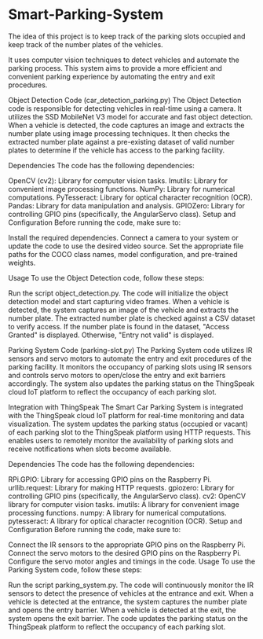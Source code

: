 # Smart-Parking-System
The idea of this project is to keep track of the parking slots occupied and keep track of the number plates of the vehicles.

It uses computer vision techniques to detect vehicles and automate the parking process. 
This system aims to provide a more efficient and convenient parking experience by automating the entry and exit procedures.

Object Detection Code (car_detection_parking.py)
The Object Detection code is responsible for detecting vehicles in real-time using a camera. It utilizes the SSD MobileNet V3 model for accurate and fast object detection. When a vehicle is detected, the code captures an image and extracts the number plate using image processing techniques. It then checks the extracted number plate against a pre-existing dataset of valid number plates to determine if the vehicle has access to the parking facility.

Dependencies
The code has the following dependencies:

OpenCV (cv2): Library for computer vision tasks.
Imutils: Library for convenient image processing functions.
NumPy: Library for numerical computations.
PyTesseract: Library for optical character recognition (OCR).
Pandas: Library for data manipulation and analysis.
GPIOZero: Library for controlling GPIO pins (specifically, the AngularServo class).
Setup and Configuration
Before running the code, make sure to:

Install the required dependencies.
Connect a camera to your system or update the code to use the desired video source.
Set the appropriate file paths for the COCO class names, model configuration, and pre-trained weights.

Usage
To use the Object Detection code, follow these steps:

Run the script object_detection.py.
The code will initialize the object detection model and start capturing video frames.
When a vehicle is detected, the system captures an image of the vehicle and extracts the number plate.
The extracted number plate is checked against a CSV dataset to verify access.
If the number plate is found in the dataset, "Access Granted" is displayed. Otherwise, "Entry not valid" is displayed.



Parking System Code (parking-slot.py)
The Parking System code utilizes IR sensors and servo motors to automate the entry and exit procedures of the parking facility. It monitors the occupancy of parking slots using IR sensors and controls servo motors to open/close the entry and exit barriers accordingly. The system also updates the parking status on the ThingSpeak cloud IoT platform to reflect the occupancy of each parking slot.

Integration with ThingSpeak
The Smart Car Parking System is integrated with the ThingSpeak cloud IoT platform for real-time monitoring and data visualization. The system updates the parking status (occupied or vacant) of each parking slot to the ThingSpeak platform using HTTP requests. This enables users to remotely monitor the availability of parking slots and receive notifications when slots become available.

Dependencies
The code has the following dependencies:

RPi.GPIO: Library for accessing GPIO pins on the Raspberry Pi.
urllib.request: Library for making HTTP requests.
gpiozero: Library for controlling GPIO pins (specifically, the AngularServo class).
cv2: OpenCV library for computer vision tasks.
imutils: A library for convenient image processing functions.
numpy: A library for numerical computations.
pytesseract: A library for optical character recognition (OCR).
Setup and Configuration
Before running the code, make sure to:

Connect the IR sensors to the appropriate GPIO pins on the Raspberry Pi.
Connect the servo motors to the desired GPIO pins on the Raspberry Pi.
Configure the servo motor angles and timings in the code.
Usage
To use the Parking System code, follow these steps:

Run the script parking_system.py.
The code will continuously monitor the IR sensors to detect the presence of vehicles at the entrance and exit.
When a vehicle is detected at the entrance, the system captures the number plate and opens the entry barrier.
When a vehicle is detected at the exit, the system opens the exit barrier.
The code updates the parking status on the ThingSpeak platform to reflect the occupancy of each parking slot.
